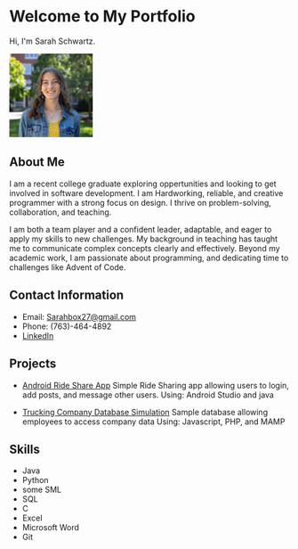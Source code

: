 # Welcome to My Portfolio
Hi, I'm Sarah Schwartz. <!-- Replace [Your Name] with your real name -->

<img src="Square Headshot.jpg" alt="Sarah Schwartz" style="width:150px;">


## About Me
I am a recent college graduate exploring oppertunities and looking to get involved in software development. I am Hardworking, reliable, and creative programmer with a strong focus on design. I thrive on problem-solving, collaboration, and teaching.

I am both a team player and a confident leader, adaptable, and eager to apply my skills to new challenges. My background in teaching has taught me to communicate complex concepts clearly and effectively. Beyond my academic work, I am passionate about programming, and dedicating time to challenges like Advent of Code.
 <!-- Replace with a short description about you -->
## Contact Information
- Email: Sarahbox27@gmail.com
- Phone: (763)-464-4892
- [LinkedIn](https://www.linkedin.com/in/sarah-schwartz-6bb8a527b/)
 
## Projects

- [Android Ride Share App](https://github.com/sampjvv/WheatonRideShare)
   Simple Ride Sharing app allowing users to login, add posts, and message other users.
   Using: Android Studio and java
  

  
- [Trucking Company Database Simulation](https://github.com/schwar78/DB-Project)
   Sample database allowing employees to access company data
   Using: Javascript, PHP, and MAMP
  

## Skills
- Java
- Python
- some SML
- SQL
- C
- Excel
- Microsoft Word
- Git


